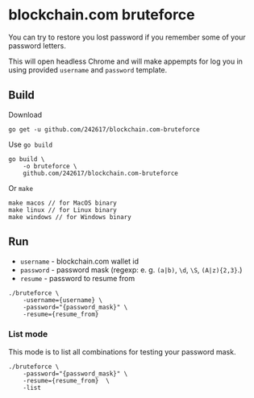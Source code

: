 # blockchain.com bruteforce
You can try to restore you lost password if you remember some of your password letters.

This will open headless Chrome and will make appempts for log you in using provided `username` and `password` template.

## Build
Download
```
go get -u github.com/242617/blockchain.com-bruteforce
```
Use `go build`
```
go build \
    -o bruteforce \
    github.com/242617/blockchain.com-bruteforce
```
Or `make`
```
make macos // for MacOS binary
make linux // for Linux binary
make windows // for Windows binary
```


## Run
* `username` - blockchain.com wallet id
* `password` - password mask (regexp: e. g. `(a|b)`, `\d`, `\S`, `(A|z){2,3}`.)
* `resume` - password to resume from

```
./bruteforce \
    -username={username} \
    -password="{password_mask}" \
    -resume={resume_from}
```

### List mode
This mode is to list all combinations for testing your password mask.
```
./bruteforce \
    -password="{password_mask}" \
    -resume={resume_from}  \
    -list
```